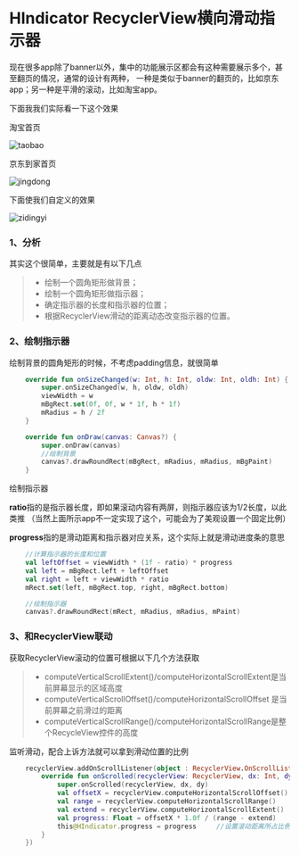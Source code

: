 # HIndicator RecyclerView横向滑动指示器

现在很多app除了banner以外，集中的功能展示区都会有这种需要展示多个，甚至翻页的情况，通常的设计有两种，
一种是类似于banner的翻页的，比如京东app；另一种是平滑的滚动，比如淘宝app。

下面我我们实际看一下这个效果

淘宝首页

![taobao](https://github.com/leiyun1993/HIndicator/raw/master/screenshot/1.gif)

京东到家首页

![jingdong](https://github.com/leiyun1993/HIndicator/raw/master/screenshot/2.gif)

下面使我们自定义的效果

![zidingyi](https://github.com/leiyun1993/HIndicator/raw/master/screenshot/3.gif)

### 1、分析

其实这个很简单，主要就是有以下几点

>* 绘制一个圆角矩形做背景；
>* 绘制一个圆角矩形做指示器；
>* 确定指示器的长度和指示器的位置；
>* 根据RecyclerView滑动的距离动态改变指示器的位置。


### 2、绘制指示器

绘制背景的圆角矩形的时候，不考虑padding信息，就很简单

```kotlin
    override fun onSizeChanged(w: Int, h: Int, oldw: Int, oldh: Int) {
        super.onSizeChanged(w, h, oldw, oldh)
        viewWidth = w
        mBgRect.set(0f, 0f, w * 1f, h * 1f)
        mRadius = h / 2f
    }

    override fun onDraw(canvas: Canvas?) {
        super.onDraw(canvas)
        //绘制背景
        canvas?.drawRoundRect(mBgRect, mRadius, mRadius, mBgPaint)
    }
```

绘制指示器

**ratio**指的是指示器长度，即如果滚动内容有两屏，则指示器应该为1/2长度，以此类推
（当然上面所示app不一定实现了这个，可能会为了美观设置一个固定比例）

**progress**指的是滑动距离和指示器对应关系，这个实际上就是滑动进度条的意思

```kotlin
    //计算指示器的长度和位置
    val leftOffset = viewWidth * (1f - ratio) * progress
    val left = mBgRect.left + leftOffset
    val right = left + viewWidth * ratio
    mRect.set(left, mBgRect.top, right, mBgRect.bottom)

    //绘制指示器
    canvas?.drawRoundRect(mRect, mRadius, mRadius, mPaint)
```

### 3、和RecyclerView联动

获取RecyclerView滚动的位置可根据以下几个方法获取

>* computeVerticalScrollExtent()/computeHorizontalScrollExtent是当前屏幕显示的区域高度
>* computeVerticalScrollOffset()/computeHorizontalScrollOffset 是当前屏幕之前滑过的距离
>* computeVerticalScrollRange()/computeHorizontalScrollRange是整个RecycleView控件的高度

监听滑动，配合上诉方法就可以拿到滑动位置的比例

```kotlin
    recyclerView.addOnScrollListener(object : RecyclerView.OnScrollListener() {
        override fun onScrolled(recyclerView: RecyclerView, dx: Int, dy: Int) {
            super.onScrolled(recyclerView, dx, dy)
            val offsetX = recyclerView.computeHorizontalScrollOffset()
            val range = recyclerView.computeHorizontalScrollRange()
            val extend = recyclerView.computeHorizontalScrollExtent()
            val progress: Float = offsetX * 1.0f / (range - extend)     //因为指示器有长度，所以这里需要减去首屏长度
            this@HIndicator.progress = progress     //设置滚动距离所占比例
        }
    })
```